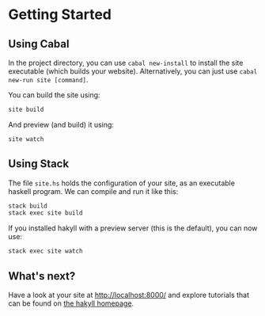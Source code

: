 # Getting Started

## Using Cabal

In the project directory, you can use `cabal new-install` to install the site executable (which builds your website). Alternatively, you can just use `cabal new-run site [command]`.

You can build the site using:

```sh
site build
```

And preview (and build) it using:

```sh
site watch
```

## Using Stack

The file `site.hs` holds the configuration of your site, as an executable haskell program. We can compile and run it like this:

```sh
stack build
stack exec site build
```

If you installed hakyll with a preview server (this is the default), you can now use:

```sh
stack exec site watch
```

## What's next?

Have a look at your site at <http://localhost:8000/> and explore tutorials that can be found on
[the hakyll homepage](http://jaspervdj.be/hakyll).
